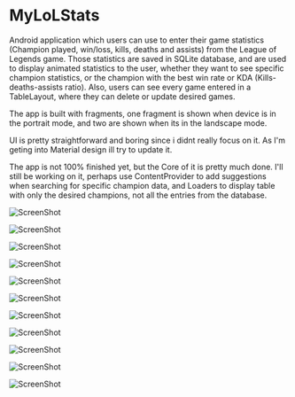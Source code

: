 # MyLoLStats

Android application which users can use to enter their game statistics (Champion played, win/loss, kills, deaths and assists)
from the League of Legends game. Those statistics are saved in SQLite database, and are used to display animated statistics to 
the user, whether they want to see specific champion statistics, or the champion with the best win rate or KDA (Kills-deaths-assists ratio).
Also, users can see every game entered in a TableLayout, where they can delete or update desired games. 

The app is built with fragments, one fragment is shown when device is in the portrait mode, and two are shown when its in the
landscape mode. 

UI is pretty straightforward and boring since i didnt really focus on it. As I'm geting into Material design ill try to 
update it.

The app is not 100% finished yet, but the Core of it is pretty much done.
I'll still be working on it, perhaps use ContentProvider to add suggestions when searching for specific champion data, and Loaders to display table with only the desired champions, not all the entries from the database.

![ScreenShot](http://i60.tinypic.com/2mmb7l.jpg)

![ScreenShot](http://i62.tinypic.com/x4rg3q.png)

![ScreenShot](http://i62.tinypic.com/10idzi9.png)

![ScreenShot](http://i61.tinypic.com/2u9mijk.png)

![ScreenShot](http://i62.tinypic.com/11h9t9s.png)

![ScreenShot](http://i57.tinypic.com/qn4vir.png)

![ScreenShot](http://i60.tinypic.com/20z8s4l.png)

![ScreenShot](http://i61.tinypic.com/euiusg.png)

![ScreenShot](http://i61.tinypic.com/x604nq.png)

![ScreenShot](http://i57.tinypic.com/t0ten5.png)

![ScreenShot](http://i61.tinypic.com/102k1nn.png)


